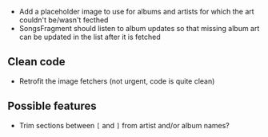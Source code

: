 * Add a placeholder image to use for albums and artists for which the art
  couldn't be/wasn't fecthed
* SongsFragment should listen to album updates so that missing album art
  can be updated in the list after it is fetched

Clean code
--
* Retrofit the image fetchers (not urgent, code is quite clean)

Possible features
--
* Trim sections between `[` and `]` from artist and/or album names?

